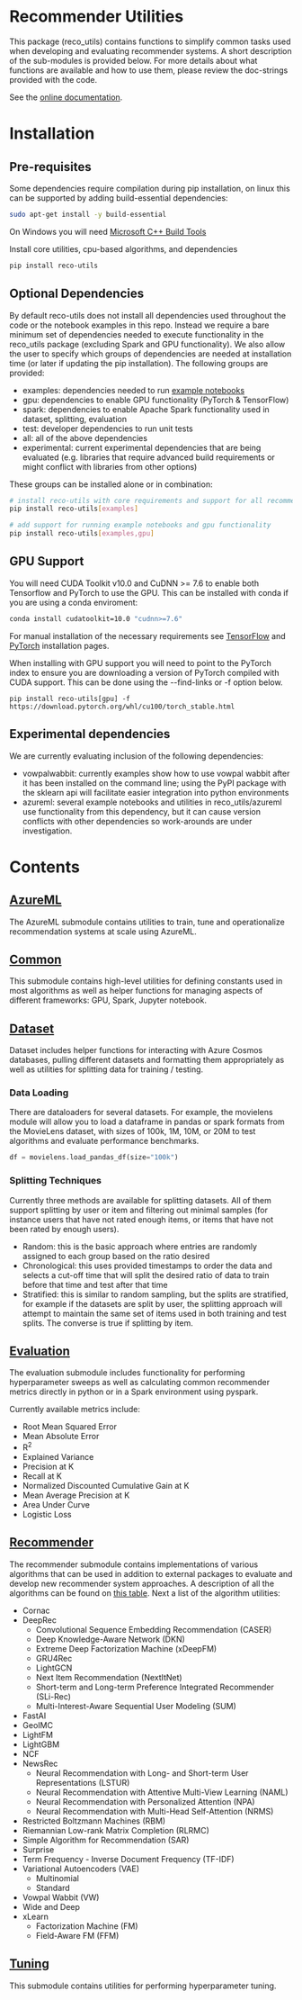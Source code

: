 # Recommender Utilities

This package (reco_utils) contains functions to simplify common tasks used when developing and evaluating recommender systems. A short description of the sub-modules is provided below. For more details about what functions are available and how to use them, please review the doc-strings provided with the code.

See the [online documentation](https://readthedocs.org/projects/microsoft-recommenders/).

# Installation

## Pre-requisites
Some dependencies require compilation during pip installation, on linux this can be supported by adding build-essential dependencies:
```bash
sudo apt-get install -y build-essential
```

On Windows you will need [Microsoft C++ Build Tools](https://visualstudio.microsoft.com/visual-cpp-build-tools/)

Install core utilities, cpu-based algorithms, and dependencies
```bash
pip install reco-utils
```

## Optional Dependencies

By default reco-utils does not install all dependencies used throughout the code or the notebook examples in this repo. Instead we require a bare minimum set of dependencies needed to execute functionality in the reco_utils package (excluding Spark and GPU functionality). We also allow the user to specify which groups of dependencies are needed at installation time (or later if updating the pip installation). The following groups are provided:

- examples: dependencies needed to run [example notebooks](https://github.com/microsoft/recommenders/tree/main/examples)
- gpu: dependencies to enable GPU functionality (PyTorch & TensorFlow)
- spark: dependencies to enable Apache Spark functionality used in dataset, splitting, evaluation
- test: developer dependencies to run unit tests
- all: all of the above dependencies
- experimental: current experimental dependencies that are being evaluated (e.g. libraries that require advanced build requirements or might conflict with libraries from other options)

These groups can be installed alone or in combination:
```bash
# install reco-utils with core requirements and support for all recommender algorithms
pip install reco-utils[examples]

# add support for running example notebooks and gpu functionality
pip install reco-utils[examples,gpu]
```

## GPU Support

You will need CUDA Toolkit v10.0 and CuDNN >= 7.6 to enable both Tensorflow and PyTorch to use the GPU. This can be installed with conda if you are using a conda enviroment:
```bash
conda install cudatoolkit=10.0 "cudnn>=7.6"
```

For manual installation of the necessary requirements see [TensorFlow](https://www.tensorflow.org/install/gpu#software_requirements) and [PyTorch](https://pytorch.org/get-started/locally/) installation pages.

When installing with GPU support you will need to point to the PyTorch index to ensure you are downloading a version of PyTorch compiled with CUDA support. This can be done using the --find-links or -f option below.

`pip install reco-utils[gpu] -f https://download.pytorch.org/whl/cu100/torch_stable.html`

## Experimental dependencies

We are currently evaluating inclusion of the following dependencies:

 - vowpalwabbit: currently examples show how to use vowpal wabbit after it has been installed on the command line; using the PyPI package with the sklearn api will facilitate easier integration into python environments
 - azureml: several example notebooks and utilities in reco_utils/azureml use functionality from this dependency, but it can cause version conflicts with other dependencies so work-arounds are under investigation. 

# Contents

## [AzureML](azureml)

The AzureML submodule contains utilities to train, tune and operationalize recommendation systems at scale using AzureML.

## [Common](common)

This submodule contains high-level utilities for defining constants used in most algorithms as well as helper functions for managing aspects of different frameworks: GPU, Spark, Jupyter notebook.

## [Dataset](dataset)

Dataset includes helper functions for interacting with Azure Cosmos databases, pulling different datasets and formatting them appropriately as well as utilities for splitting data for training / testing.

### Data Loading

There are dataloaders for several datasets. For example, the movielens module will allow you to load a dataframe in pandas or spark formats from the MovieLens dataset, with sizes of 100k, 1M, 10M, or 20M to test algorithms and evaluate performance benchmarks.

```python
df = movielens.load_pandas_df(size="100k")
```

### Splitting Techniques

Currently three methods are available for splitting datasets. All of them support splitting by user or item and filtering out minimal samples (for instance users that have not rated enough items, or items that have not been rated by enough users).

- Random: this is the basic approach where entries are randomly assigned to each group based on the ratio desired
- Chronological: this uses provided timestamps to order the data and selects a cut-off time that will split the desired ratio of data to train before that time and test after that time
- Stratified: this is similar to random sampling, but the splits are stratified, for example if the datasets are split by user, the splitting approach will attempt to maintain the same set of items used in both training and test splits. The converse is true if splitting by item.

## [Evaluation](evaluation)

The evaluation submodule includes functionality for performing hyperparameter sweeps as well as calculating common recommender metrics directly in python or in a Spark environment using pyspark.

Currently available metrics include:

- Root Mean Squared Error
- Mean Absolute Error
- R<sup>2</sup>
- Explained Variance
- Precision at K
- Recall at K
- Normalized Discounted Cumulative Gain at K
- Mean Average Precision at K
- Area Under Curve
- Logistic Loss

## [Recommender](recommender)

The recommender submodule contains implementations of various algorithms that can be used in addition to external packages to evaluate and develop new recommender system approaches. A description of all the algorithms can be found on [this table](../README.md#algorithms). Next a list of the algorithm utilities:

* Cornac
* DeepRec
  *  Convolutional Sequence Embedding Recommendation (CASER)
  *  Deep Knowledge-Aware Network (DKN)
  *  Extreme Deep Factorization Machine (xDeepFM)
  *  GRU4Rec
  *  LightGCN
  *  Next Item Recommendation (NextItNet)
  *  Short-term and Long-term Preference Integrated Recommender (SLi-Rec)
  *  Multi-Interest-Aware Sequential User Modeling (SUM)
* FastAI
* GeoIMC
* LightFM
* LightGBM
* NCF
* NewsRec
  * Neural Recommendation with Long- and Short-term User Representations (LSTUR)
  * Neural Recommendation with Attentive Multi-View Learning (NAML)
  * Neural Recommendation with Personalized Attention (NPA)
  * Neural Recommendation with Multi-Head Self-Attention (NRMS)
* Restricted Boltzmann Machines (RBM)
* Riemannian Low-rank Matrix Completion (RLRMC)
* Simple Algorithm for Recommendation (SAR)
* Surprise
* Term Frequency - Inverse Document Frequency (TF-IDF)
* Variational Autoencoders (VAE)
  * Multinomial
  * Standard
* Vowpal Wabbit (VW)
* Wide and Deep
* xLearn
  * Factorization Machine (FM)
  * Field-Aware FM (FFM)

## [Tuning](tuning)

This submodule contains utilities for performing hyperparameter tuning.
